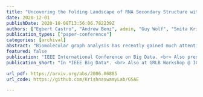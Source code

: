 ```yaml
---
title: "Uncovering the Folding Landscape of RNA Secondary Structure with Deep Graph Embeddings"
date: 2020-12-01
publishDate: 2020-10-08T13:56:06.782239Z
authors: ["Egbert Castro", "Andrew Benz", admin, "Guy Wolf", "Smita Krishnaswamy"]
publication_types: ["paper-conference"]
categories: [archival]
abstract: "Biomolecular graph analysis has recently gained much attention in the emerging field of geometric deep learning. While numerous approaches aim to train classifiers that accurately predict molecular properties from graphs that encode their structure, an equally important task is to organize biomolecular graphs in ways that expose meaningful relations and variations between them. We propose a geometric scattering autoencoder (GSAE) network for learning such graph embeddings. Our embedding network first extracts rich graph features using the recently proposed geometric scattering transform. Then, it leverages a semi-supervised variational autoencoder to extract a low-dimensional embedding that retains the information in these features that enable prediction of molecular properties as well as characterize graphs. Our approach is based on the intuition that geometric scattering generates multi-resolution features with in-built invariance to deformations, but as they are unsupervised, these features may not be tuned for optimally capturing relevant domain-specific properties. We demonstrate the effectiveness of our approach to data exploration of RNA foldings. Like proteins, RNA molecules can fold to create low energy functional structures such as hairpins, but the landscape of possible folds and fold sequences are not well visualized by existing methods. We show that GSAE organizes RNA graphs both by structure and energy, accurately reflecting bistable RNA structures. Furthermore, it enables interpolation of embedded molecule sequences mimicking folding trajectories. Finally, using an auxiliary inverse-scattering model, we demonstrate our ability to generate synthetic RNA graphs along the trajectory thus providing hypothetical folding sequences for further analysis."
featured: false
publication: "IEEE International Conference on Big Data. <br> Also presented at GRLB Workshop @ ICML 2020"
publication_short: "In *IEEE Big Data*. <br> Also at GRLB Workshop @ ICML 2020"

url_pdf: https://arxiv.org/abs/2006.06885
url_code: https://github.com/KrishnaswamyLab/GSAE

---
```


